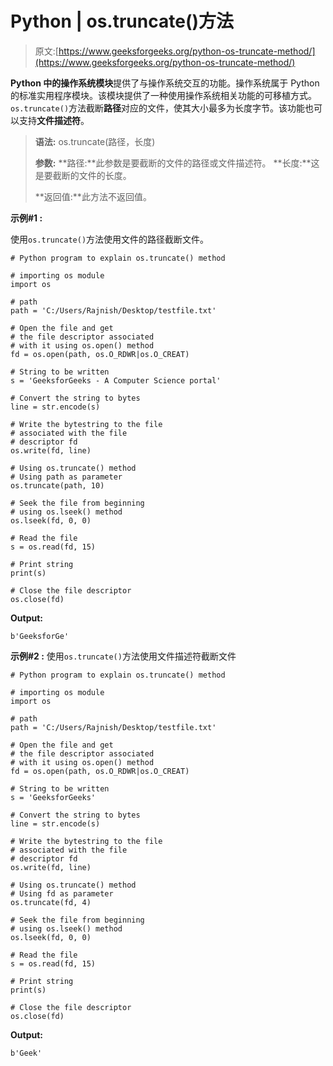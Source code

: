 # Python | os.truncate()方法

> 原文:[https://www.geeksforgeeks.org/python-os-truncate-method/](https://www.geeksforgeeks.org/python-os-truncate-method/)

**Python 中的操作系统模块**提供了与操作系统交互的功能。操作系统属于 Python 的标准实用程序模块。该模块提供了一种使用操作系统相关功能的可移植方式。
`os.truncate()`方法截断**路径**对应的文件，使其大小最多为长度字节。该功能也可以支持**文件描述符**。

> **语法:** os.truncate(路径，长度)
> 
> **参数:**
> **路径:**此参数是要截断的文件的路径或文件描述符。
> **长度:**这是要截断的文件的长度。
> 
> **返回值:**此方法不返回值。

**示例#1 :**

使用`os.truncate()`方法使用文件的路径截断文件。

```
# Python program to explain os.truncate() method 

# importing os module 
import os 

# path 
path = 'C:/Users/Rajnish/Desktop/testfile.txt'

# Open the file and get
# the file descriptor associated
# with it using os.open() method
fd = os.open(path, os.O_RDWR|os.O_CREAT)

# String to be written
s = 'GeeksforGeeks - A Computer Science portal'

# Convert the string to bytes 
line = str.encode(s)

# Write the bytestring to the file 
# associated with the file 
# descriptor fd 
os.write(fd, line)

# Using os.truncate() method
# Using path as parameter
os.truncate(path, 10)

# Seek the file from beginning
# using os.lseek() method
os.lseek(fd, 0, 0)

# Read the file
s = os.read(fd, 15)

# Print string
print(s)

# Close the file descriptor 
os.close(fd)
```

**Output:**

```
b'GeeksforGe'

```

**示例#2 :**
使用`os.truncate()`方法使用文件描述符截断文件

```
# Python program to explain os.truncate() method 

# importing os module 
import os 

# path 
path = 'C:/Users/Rajnish/Desktop/testfile.txt'

# Open the file and get
# the file descriptor associated
# with it using os.open() method
fd = os.open(path, os.O_RDWR|os.O_CREAT)

# String to be written
s = 'GeeksforGeeks'

# Convert the string to bytes 
line = str.encode(s)

# Write the bytestring to the file 
# associated with the file 
# descriptor fd 
os.write(fd, line)

# Using os.truncate() method
# Using fd as parameter
os.truncate(fd, 4)

# Seek the file from beginning
# using os.lseek() method
os.lseek(fd, 0, 0)

# Read the file
s = os.read(fd, 15)

# Print string
print(s)

# Close the file descriptor 
os.close(fd)
```

**Output:**

```
b'Geek'

```